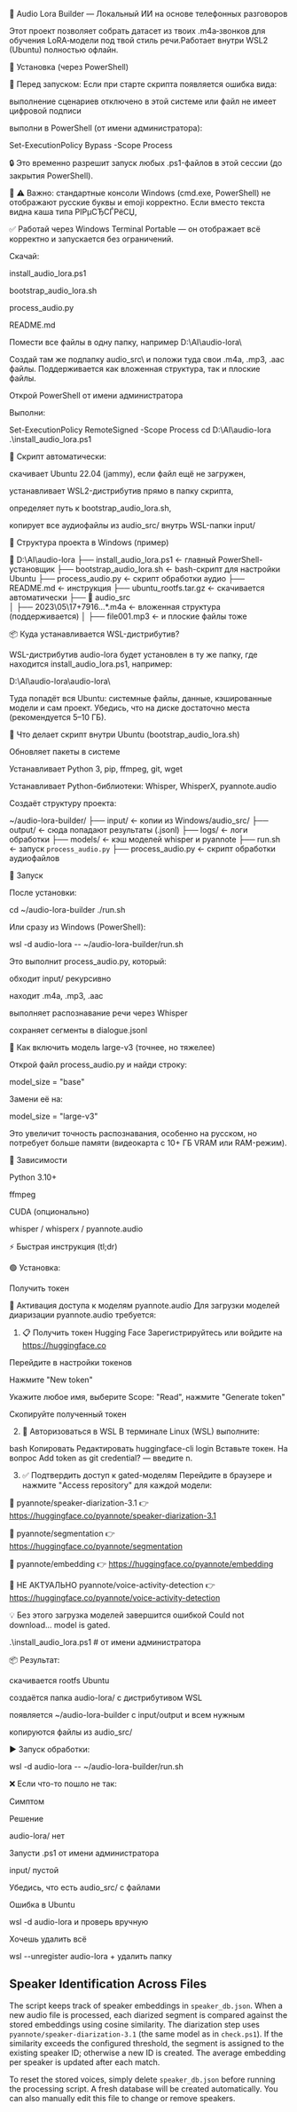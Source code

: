 🧠 Audio Lora Builder — Локальный ИИ на основе телефонных разговоров

Этот проект позволяет собрать датасет из твоих .m4a‑звонков для обучения LoRA‑модели под твой стиль речи.Работает внутри WSL2 (Ubuntu) полностью офлайн.

🚀 Установка (через PowerShell)

📌 Перед запуском:
Если при старте скрипта появляется ошибка вида:

выполнение сценариев отключено в этой системе
или
файл не имеет цифровой подписи

выполни в PowerShell (от имени администратора):

Set-ExecutionPolicy Bypass -Scope Process

🔒 Это временно разрешит запуск любых .ps1-файлов в этой сессии (до закрытия PowerShell).

📎 ⚠️ Важно: стандартные консоли Windows (cmd.exe, PowerShell) не отображают русские буквы и emoji корректно. Если вместо текста видна каша типа РІРµСЂСЃРёСЏ,

✅ Работай через Windows Terminal Portable — он отображает всё корректно и запускается без ограничений.

Скачай:

install_audio_lora.ps1

bootstrap_audio_lora.sh

process_audio.py

README.md

Помести все файлы в одну папку, например D:\AI\audio-lora\

Создай там же подпапку audio_src\ и положи туда свои .m4a, .mp3, .aac файлы. Поддерживается как вложенная структура, так и плоские файлы.

Открой PowerShell от имени администратора

Выполни:

Set-ExecutionPolicy RemoteSigned -Scope Process
cd D:\AI\audio-lora
.\install_audio_lora.ps1

📌 Скрипт автоматически:

скачивает Ubuntu 22.04 (jammy), если файл ещё не загружен,

устанавливает WSL2-дистрибутив прямо в папку скрипта,

определяет путь к bootstrap_audio_lora.sh,

копирует все аудиофайлы из audio_src/ внутрь WSL-папки input/

📁 Структура проекта в Windows (пример)

📂 D:\AI\audio-lora
├── install_audio_lora.ps1          ← главный PowerShell-установщик
├── bootstrap_audio_lora.sh         ← bash-скрипт для настройки Ubuntu
├── process_audio.py                ← скрипт обработки аудио
├── README.md                       ← инструкция
├── ubuntu_rootfs.tar.gz            ← скачивается автоматически
├── 📁 audio_src\
│   ├── 2023\05\17\+7916...\*.m4a ← вложенная структура (поддерживается)
│   ├── file001.mp3                 ← и плоские файлы тоже

📦 Куда устанавливается WSL-дистрибутив?

WSL-дистрибутив audio-lora будет установлен в ту же папку, где находится install_audio_lora.ps1, например:

D:\AI\audio-lora\audio-lora\

Туда попадёт вся Ubuntu: системные файлы, данные, кэшированные модели и сам проект. Убедись, что на диске достаточно места (рекомендуется 5–10 ГБ).

🐙 Что делает скрипт внутри Ubuntu (bootstrap_audio_lora.sh)

Обновляет пакеты в системе

Устанавливает Python 3, pip, ffmpeg, git, wget

Устанавливает Python-библиотеки: Whisper, WhisperX, pyannote.audio

Создаёт структуру проекта:

~/audio-lora-builder/
├── input/        ← копии из Windows/audio_src/
├── output/       ← сюда попадают результаты (.jsonl)
├── logs/         ← логи обработки
├── models/       ← кэш моделей whisper и pyannote
├── run.sh        ← запуск `process_audio.py`
├── process_audio.py ← скрипт обработки аудиофайлов

🔧 Запуск

После установки:

cd ~/audio-lora-builder
./run.sh

Или сразу из Windows (PowerShell):

wsl -d audio-lora -- ~/audio-lora-builder/run.sh

Это выполнит process_audio.py, который:

обходит input/ рекурсивно

находит .m4a, .mp3, .aac

выполняет распознавание речи через Whisper

сохраняет сегменты в dialogue.jsonl

🧠 Как включить модель large-v3 (точнее, но тяжелее)

Открой файл process_audio.py и найди строку:

model_size = "base"

Замени её на:

model_size = "large-v3"

Это увеличит точность распознавания, особенно на русском, но потребует больше памяти (видеокарта с 10+ ГБ VRAM или RAM-режим).

📆 Зависимости

Python 3.10+

ffmpeg

CUDA (опционально)

whisper / whisperx / pyannote.audio

⚡ Быстрая инструкция (tl;dr)

🟢 Установка:

Получить токен

🔐 Активация доступа к моделям pyannote.audio
Для загрузки моделей диаризации pyannote.audio требуется:

1. 📋 Получить токен Hugging Face
Зарегистрируйтесь или войдите на https://huggingface.co

Перейдите в настройки токенов

Нажмите "New token"

Укажите любое имя, выберите Scope: "Read", нажмите "Generate token"

Скопируйте полученный токен

2. 🔑 Авторизоваться в WSL
В терминале Linux (WSL) выполните:

bash
Копировать
Редактировать
huggingface-cli login
Вставьте токен. На вопрос Add token as git credential? — введите n.

3. ✅ Подтвердить доступ к gated-моделям
Перейдите в браузере и нажмите "Access repository" для каждой модели:

🔗 pyannote/speaker-diarization-3.1 👉 https://huggingface.co/pyannote/speaker-diarization-3.1

🔗 pyannote/segmentation 👉 https://huggingface.co/pyannote/segmentation

🔗 pyannote/embedding 👉 https://huggingface.co/pyannote/embedding

🔗 НЕ АКТУАЛЬНО pyannote/voice-activity-detection 👉 https://huggingface.co/pyannote/voice-activity-detection

💡 Без этого загрузка моделей завершится ошибкой Could not download... model is gated.





.\install_audio_lora.ps1  # от имени администратора

📦 Результат:

скачивается rootfs Ubuntu

создаётся папка audio-lora/ с дистрибутивом WSL

появляется ~/audio-lora-builder с input/output и всем нужным

копируются файлы из audio_src/

▶️ Запуск обработки:

wsl -d audio-lora -- ~/audio-lora-builder/run.sh

❌ Если что-то пошло не так:

Симптом

Решение

audio-lora/ нет

Запусти .ps1 от имени администратора

input/ пустой

Убедись, что есть audio_src/ с файлами

Ошибка в Ubuntu

wsl -d audio-lora и проверь вручную

Хочешь удалить всё

wsl --unregister audio-lora + удалить папку

## Speaker Identification Across Files

The script keeps track of speaker embeddings in `speaker_db.json`. When a new
audio file is processed, each diarized segment is compared against the stored
embeddings using cosine similarity. The diarization step uses
`pyannote/speaker-diarization-3.1` (the same model as in `check.ps1`). If the
similarity exceeds the configured threshold, the segment is assigned to the
existing speaker ID; otherwise a new ID is created. The average embedding per
speaker is updated after each match.

To reset the stored voices, simply delete `speaker_db.json` before running the
processing script. A fresh database will be created automatically. You can also
manually edit this file to change or remove speakers.

